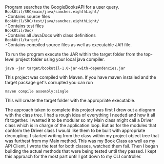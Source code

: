 Program searches the GoogleBooksAPI for a user query.
<br/>
`BookUtil/SRC/main/java/sanchez.eighthLight/`<br/>
  ‣Contains source files<br/>
`BookUtil/SRC/test/java/sanchez.eighthLight/`<br/>
  ‣Contains test files<br/>
`BookUtil/Doc/`<br/>
  ‣Contains all JavaDocs with class definitions<br/>
`BookUtil/target/`<br/>
  ‣Contains compiled source files as well as executable JAR file.<br/>

To run the program execute the JAR within the target folder from the top-level project folder using your local java compiler.

`java -jar target/bookutil-1.0-jar-with-dependencies.jar`

This project was compiled with Maven. If you have maven installed and the target package get's corrupted you can run

`maven compile assembly:single`

This will create the target folder with the appropriate executable.

The approach taken to complete this project was first I drew out a diagram with the class tree. I had a rough idea of
everything I needed and how it all fit together. I wanted it to be modular so my Main class might call a Driver class
which is in charge of the application loop. But as for the modules that conform the Driver class I would like them to be
built with appropriate decoupling. I started writing from the class within my project object tree that was furthest
from my Main method. This was my Book Class as well  as my API Client, I wrote the test for both classes, watched them fail.
Then I began building the actual methods that were being tested until they passed. I kept this approach for the most part
until I got down to my CLI controller.
